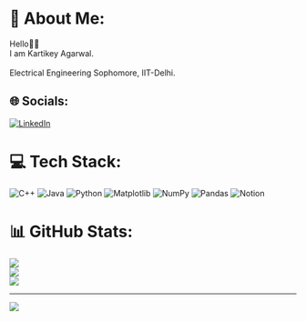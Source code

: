 # 💫 About Me:
Hello👋🏽<br>I am Kartikey Agarwal.<br><br>Electrical Engineering Sophomore, IIT-Delhi.


## 🌐 Socials:
[![LinkedIn](https://img.shields.io/badge/LinkedIn-%230077B5.svg?logo=linkedin&logoColor=white)](https://linkedin.com/in/in/kartikey-agarwal-bbbaa7244) 

# 💻 Tech Stack:
![C++](https://img.shields.io/badge/c++-%2300599C.svg?style=for-the-badge&logo=c%2B%2B&logoColor=white) ![Java](https://img.shields.io/badge/java-%23ED8B00.svg?style=for-the-badge&logo=openjdk&logoColor=white) ![Python](https://img.shields.io/badge/python-3670A0?style=for-the-badge&logo=python&logoColor=ffdd54) ![Matplotlib](https://img.shields.io/badge/Matplotlib-%23ffffff.svg?style=for-the-badge&logo=Matplotlib&logoColor=black) ![NumPy](https://img.shields.io/badge/numpy-%23013243.svg?style=for-the-badge&logo=numpy&logoColor=white) ![Pandas](https://img.shields.io/badge/pandas-%23150458.svg?style=for-the-badge&logo=pandas&logoColor=white) ![Notion](https://img.shields.io/badge/Notion-%23000000.svg?style=for-the-badge&logo=notion&logoColor=white)
# 📊 GitHub Stats:
![](https://github-readme-stats.vercel.app/api?username=KartikeyAgarwal737&theme=dark&hide_border=true&include_all_commits=false&count_private=false)<br/>
![](https://github-readme-streak-stats.herokuapp.com/?user=KartikeyAgarwal737&theme=dark&hide_border=true)<br/>
![](https://github-readme-stats.vercel.app/api/top-langs/?username=KartikeyAgarwal737&theme=dark&hide_border=true&include_all_commits=false&count_private=false&layout=compact)

---
[![](https://visitcount.itsvg.in/api?id=KartikeyAgarwal737&icon=0&color=0)](https://visitcount.itsvg.in)

<!-- Proudly created with GPRM ( https://gprm.itsvg.in ) -->
